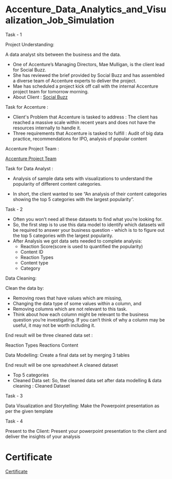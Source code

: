 # Accenture_Data_Analytics_and_Visualization_Job_Simulation
Task - 1

Project Understanding:

A data analyst sits between the business and the data.

* One of Accenture’s Managing Directors, Mae Mulligan, is the client lead for Social Buzz.
* She has reviewed the brief provided by Social Buzz and has assembled a diverse team of Accenture experts to deliver the project.
* Mae has scheduled a project kick off call with the internal Accenture project team for tomorrow morning.
* About Client : [Social Buzz](https://github.com/KAMNA11/Accenture_Data_Analytics_and_Visualization_Virtual_Experience/blob/main/Data_Analytics%20Client%20Brief.pdf)
  
Task for Accenture :
* Client's Problem that Accenture is tasked to address : The client has reached a massive scale within recent years and does not have the resources internally to handle it.
* Three requirements that Accenture is tasked to fulfill : Audit of big data practice, recommendations for IPO, analysis of popular content
  
Accenture Project Team :

[Accenture Project Team](https://github.com/KAMNA11/Accenture_Data_Analytics_and_Visualization_Virtual_Experience/blob/main/Internal%20stakeholder%20chart.pdf)

Task for Data Analyst :

* Analysis of sample data sets with visualizations to understand the popularity of different content categories.

* In short, the client wanted to see “An analysis of their content categories showing the top 5 categories with the largest popularity”.

Task - 2

* Often you won’t need all these datasets to find what you’re looking for.
* So, the first step is to use this data model to identify which datasets will be required to answer your business question - which is to to figure out the top 5 categories with the largest popularity.
* After Analysis we got data sets needed to complete analysis:
  * Reaction Score(score is used to quantified the popularity)
  * Content ID
  * Reaction Types
  * Content type
  * Category
  
Data Cleaning:

Clean the data by:
* Removing rows that have values which are missing,
* Changing the data type of some values within a column, and
* Removing columns which are not relevant to this task.
* Think about how each column might be relevant to the business question you’re investigating. If you can’t think of why a column may be useful, it may not be worth including it.

End result will be three cleaned data set :

Reaction Types
Reactions
Content

Data Modelling:
Create a final data set by merging 3 tables

End result will be one spreadsheet
A cleaned dataset
* Top 5 categories
* Cleaned Data set:
So, the cleaned data set after data modelling & data cleaning : Cleaned Dataset

Task - 3

Data Visualization and Storytelling:
Make the Powerpoint presentation as per the given template


Task - 4

Present to the Client:
Present your powerpoint presentation to the client and deliver the insights of your analysis

# Certificate
[Certificate](https://github.com/KAMNA11/Accenture_Data_Analytics_and_Visualization_Virtual_Experience/blob/main/Certificate.pdf)






